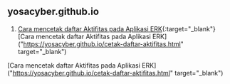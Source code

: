 ## yosacyber.github.io

1. [Cara mencetak daftar Aktifitas pada Aplikasi ERK](https://yosacyber.github.io/cetak-daftar-aktifitas.html){:target="_blank"}
[Cara mencetak daftar Aktifitas pada Aplikasi ERK]("https://yosacyber.github.io/cetak-daftar-aktifitas.html" target="_blank")

[Cara mencetak daftar Aktifitas pada Aplikasi ERK]("https://yosacyber.github.io/cetak-daftar-aktifitas.html" target="_blank")

